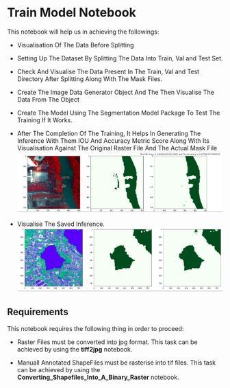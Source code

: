 # Train Model Notebook

This notebook will help us in achieving the followings:

* Visualisation Of The Data Before Splitting
* Setting Up The Dataset By Splitting The Data Into Train, Val and Test Set.
* Check And Visualise The Data Present In The Train, Val and Test Directory After Splitting Along With The Mask Files.
* Create The Image Data Generator Object And The Then Visualise The Data From The Object
* Create The Model Using The Segmentation Model Package To Test The Training If It Works.
* After The Completion Of The Training, It Helps In Generating The Inference With Them IOU And Accuracy Metric Score Along With Its Visualisation Against The Original Raster File And The Actual Mask File
  ![Visualisation Of The Raster, Actual Mask File and Inference Mask File](doc_images/Getting_inference_with_score.png)

* Visualise The Saved Inference.
  ![Visualisation Of The Raster, Actual Mask File and Inference Mask File](doc_images/visualisation_of_the_inference.png)

## Requirements

This notebook requires the following thing in order to proceed:

* Raster Files must be converted into jpg format. This task can be achieved by using the **tiff2jpg** notebook.
  
* Manuall Annotated ShapeFiles must be rasterise into tif files. This task can be achieved by using the **Converting_Shapefiles_Into_A_Binary_Raster** notebook.
  
